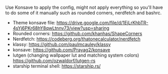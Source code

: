 Use Konsave to apply the config, might not apply everything so you'll have to do some of it manually such as rounded corners, nerdfetch and bashrc. 



- Theme konsave file: https://drive.google.com/file/d/1EjLrKhbTR-4sYj6PKr68hY8qwLtnnv73/view?usp=sharing
- Rounded corners: https://github.com/khanhas/ShapeCorners
- Nerdfetch: https://codeberg.org/thatonecalculator/nerdfetch
- klassy: https://github.com/paulmcauley/klassy
- konsave: https://github.com/Prayag2/konsave
- lutgen (changing wallpaper lut and matching system colors) https://github.com/ozwaldorf/lutgen-rs
- starship terminal shell: https://starship.rs/
